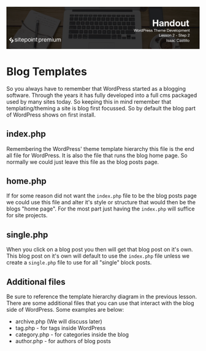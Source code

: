![](headings/2.2.png)

# Blog Templates

So you always have to remember that WordPress started as a blogging software. Through the years it has fully developed into a full cms packaged used by many sites today. So keeping this in mind remember that templating/theming a site is blog first focussed. So by default the blog part of WordPress shows on first install.

## index.php

Remembering the WordPress' theme template hierarchy this file is the end all file for WordPress. It is also the file that runs the blog home page. So normally we could just leave this file as the blog posts page.

## home.php

If for some reason did not want the `index.php` file to be the blog posts page we could use this file and alter it's style or structure that would then be the blogs "home page". For the most part just having the `index.php` will suffice for site projects.

## single.php

When you click on a blog post you then will get that blog post on it's own. This blog post on it's own will default to use the `index.php` file unless we create a `single.php` file to use for all "single" block posts.

## Additional files

Be sure to reference the template hierarchy diagram in the previous lesson. There are some additional files that you can use that interact with the blog side of WordPress. Some examples are below:

- archive.php (We will discuss later)
- tag.php - for tags inside WordPress
- category.php - for categories inside the blog
- author.php - for authors of blog posts

